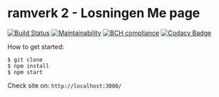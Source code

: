 ramverk 2 - Losningen Me page
========================

[![Build Status](https://travis-ci.org/Schanihbg/ramverk2.svg?branch=master)](https://travis-ci.org/Schanihbg/ramverk2)
[![Maintainability](https://api.codeclimate.com/v1/badges/a8b6ca2615d90757656a/maintainability)](https://codeclimate.com/github/Schanihbg/ramverk2/maintainability)
[![BCH compliance](https://bettercodehub.com/edge/badge/Schanihbg/ramverk2?branch=master)](https://bettercodehub.com/)
[![Codacy Badge](https://api.codacy.com/project/badge/Grade/ae5a14591d8342719a9300bb11dd67df)](https://www.codacy.com/app/Schanihbg/ramverk2)

How to get started:
```
$ git clone
$ npm install
$ npm start
```
Check site on:
`http://localhost:3000/`
